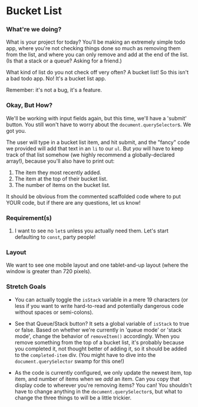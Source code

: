 # Bucket List

### What're we doing?
What is your project for today? You'll be making an extremely simple todo app, where you're not checking things done so much as removing them from the list, and where you can only remove and add at the end of the list. (Is that a stack or a queue? Asking for a friend.)

What kind of list do you not check off very often? A bucket list! So this isn't a bad todo app. No! It's a bucket list app.

Remember: it's not a bug, it's a feature.


### Okay, But How?
We'll be working with input fields again, but this time, we'll have a 'submit' button. You still won't have to worry about the `document.querySelector`s. We got you.

The user will type in a bucket list item, and hit submit, and the "fancy" code we provided will add that text in an `li` to our `ul`. But _you_ will have to keep track of that list somehow (we highly recommend a globally-declared array!), because you'll also have to print out:

1. The item they most recently added.
2. The item at the top of their bucket list.
3. The number of items on the bucket list.

It should be obvious from the commented scaffolded code where to put YOUR code, but if there are any questions, let us know!

### Requirement(s)
1. I want to see no `let`s unless you actually need them. Let's start defaulting to `const`, party people!

### Layout 

We want to see one mobile layout and one tablet-and-up layout (where the window is greater than 720 pixels).

### Stretch Goals

* You can actually toggle the `isStack` variable in a mere 19 characters (or less if you want to write hard-to-read and potentially dangerous code without spaces or semi-colons).

* See that Queue/Stack button? It sets a global variable of `isStack` to true or false. Based on whether we're currently in 'queue mode' or 'stack mode', change the behavior of `removeItem()` accordingly.  When you remove something from the top of a bucket list, it's probably because you completed it, not thought better of adding it, so it should be added to the `completed-item` div. (You might have to dive into the `document.querySelector` swamp for this one!)

* As the code is currently configured, we only update the newest item, top item, and number of items when we _add_ an item. Can you copy that display code to wherever you're removing items? You can! You shouldn't have to change anything in the `document.querySelector`s, but what to change the three things to will be a little trickier.